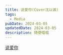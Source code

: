 ```yaml
---
title: 说爱你(Cover沈以诚)
tags:
  - Media
pubDate: 2024-03-05
updatedDate: 2024-03-05
description: 随便唱唱
---
```

 [说爱你](http://101.133.141.149/SayLoveU.mp3 "说爱你")